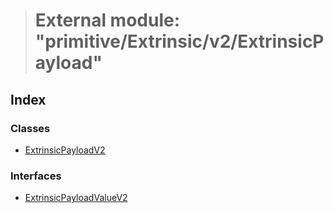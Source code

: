 > # External module: "primitive/Extrinsic/v2/ExtrinsicPayload"

## Index

### Classes

* [ExtrinsicPayloadV2](../classes/_primitive_extrinsic_v2_extrinsicpayload_.extrinsicpayloadv2.md)

### Interfaces

* [ExtrinsicPayloadValueV2](../interfaces/_primitive_extrinsic_v2_extrinsicpayload_.extrinsicpayloadvaluev2.md)